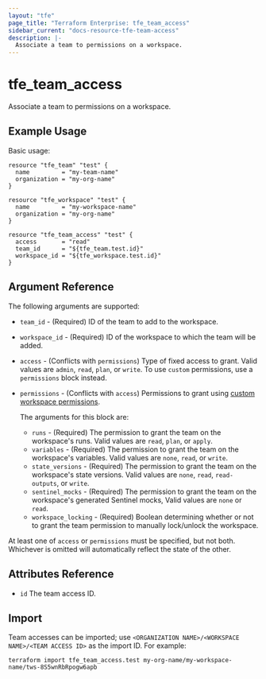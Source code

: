 ```yaml
---
layout: "tfe"
page_title: "Terraform Enterprise: tfe_team_access"
sidebar_current: "docs-resource-tfe-team-access"
description: |-
  Associate a team to permissions on a workspace.
---
```


# tfe_team_access

Associate a team to permissions on a workspace.

## Example Usage

Basic usage:

```hcl
resource "tfe_team" "test" {
  name         = "my-team-name"
  organization = "my-org-name"
}

resource "tfe_workspace" "test" {
  name         = "my-workspace-name"
  organization = "my-org-name"
}

resource "tfe_team_access" "test" {
  access       = "read"
  team_id      = "${tfe_team.test.id}"
  workspace_id = "${tfe_workspace.test.id}"
}
```

## Argument Reference

The following arguments are supported:

* `team_id` - (Required) ID of the team to add to the workspace.
* `workspace_id` - (Required) ID of the workspace to which the team will be added.
* `access` - (Conflicts with `permissions`) Type of fixed access to grant. Valid values are `admin`, `read`, `plan`, or `write`. To use `custom` permissions, use a `permissions` block instead.
* `permissions` - (Conflicts with `access`) Permissions to grant using [custom workspace permissions](https://www.terraform.io/docs/cloud/users-teams-organizations/permissions.html#custom-workspace-permissions).

  The arguments for this block are:

  - `runs` - (Required) The permission to grant the team on the workspace's runs. Valid values are `read`, `plan`, or `apply`.
  - `variables` - (Required) The permission to grant the team on the workspace's variables. Valid values are `none`, `read`, or `write`.
  - `state_versions` - (Required) The permission to grant the team on the workspace's state versions. Valid values are `none`, `read`, `read-outputs`, or `write`.
  - `sentinel_mocks` - (Required) The permission to grant the team on the workspace's generated Sentinel mocks, Valid values are `none` or `read`.
  - `workspace_locking` - (Required) Boolean determining whether or not to grant the team permission to manually lock/unlock the workspace.

At least one of `access` or `permissions` must be specified, but not both. Whichever is omitted will automatically reflect the state of the other.

## Attributes Reference

* `id` The team access ID.

## Import

Team accesses can be imported; use
`<ORGANIZATION NAME>/<WORKSPACE NAME>/<TEAM ACCESS ID>` as the import ID. For
example:

```shell
terraform import tfe_team_access.test my-org-name/my-workspace-name/tws-8S5wnRbRpogw6apb
```
